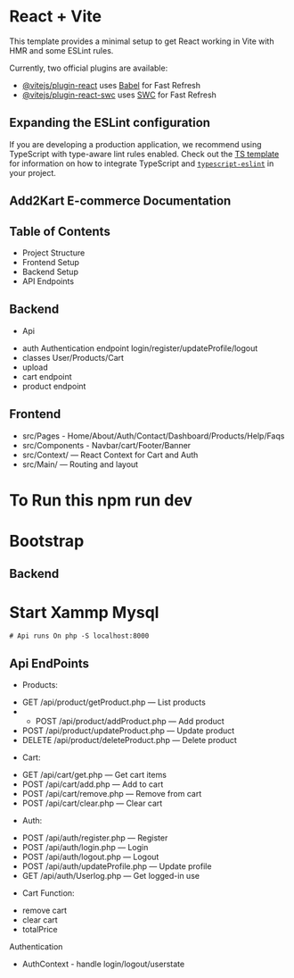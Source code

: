 # React + Vite

This template provides a minimal setup to get React working in Vite with HMR and some ESLint rules.

Currently, two official plugins are available:

- [@vitejs/plugin-react](https://github.com/vitejs/vite-plugin-react/blob/main/packages/plugin-react) uses [Babel](https://babeljs.io/) for Fast Refresh
- [@vitejs/plugin-react-swc](https://github.com/vitejs/vite-plugin-react/blob/main/packages/plugin-react-swc) uses [SWC](https://swc.rs/) for Fast Refresh

## Expanding the ESLint configuration

If you are developing a production application, we recommend using TypeScript with type-aware lint rules enabled. Check out the [TS template](https://github.com/vitejs/vite/tree/main/packages/create-vite/template-react-ts) for information on how to integrate TypeScript and [`typescript-eslint`](https://typescript-eslint.io) in your project.

## Add2Kart E-commerce Documentation
 ## Table of Contents
 * Project Structure
 * Frontend Setup 
 * Backend Setup
 * API Endpoints


 ## Backend 
  * Api
  - auth Authentication endpoint login/register/updateProfile/logout
  - classes User/Products/Cart
  - upload
  - cart endpoint
  - product endpoint

  ## Frontend
  * src/Pages - Home/About/Auth/Contact/Dashboard/Products/Help/Faqs
  * src/Components - Navbar/cart/Footer/Banner
  * src/Context/ — React Context for Cart and Auth
  * src/Main/ — Routing and layout

  # To Run this npm run dev 
  # Bootstrap

  ## Backend 
   # Start Xammp Mysql
    # Api runs On php -S localhost:8000
 

## Api EndPoints 

* Products:
- GET /api/product/getProduct.php — List products
- - POST /api/product/addProduct.php — Add product
- POST /api/product/updateProduct.php — Update product
- DELETE /api/product/deleteProduct.php — Delete product

* Cart:
- GET /api/cart/get.php — Get cart items
- POST /api/cart/add.php — Add to cart
- POST /api/cart/remove.php — Remove from cart
- POST /api/cart/clear.php — Clear cart

* Auth:
- POST /api/auth/register.php — Register
- POST /api/auth/login.php — Login
- POST /api/auth/logout.php — Logout
- POST /api/auth/updateProfile.php — Update profile
- GET /api/auth/Userlog.php — Get logged-in use

* Cart Function:
- remove cart
- clear cart
- totalPrice

Authentication 
- AuthContext - handle login/logout/userstate